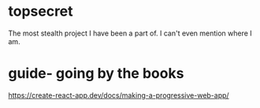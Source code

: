 # topsecret
The most stealth project I have been a part of. I can't even mention where I am.


# guide- going by the books
https://create-react-app.dev/docs/making-a-progressive-web-app/
